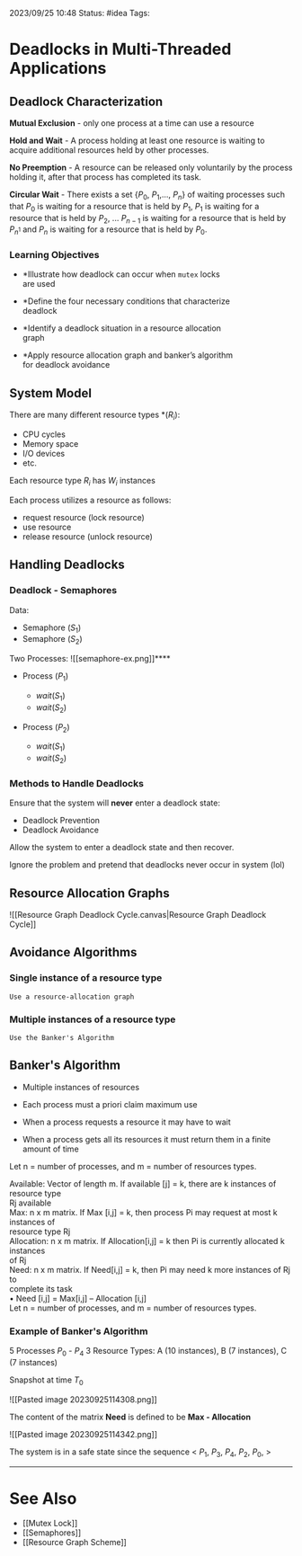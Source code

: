 2023/09/25 10:48
Status: #idea
Tags:

# Deadlocks in Multi-Threaded Applications

## Deadlock Characterization

__Mutual Exclusion__ - only one process at a time can use a resource

__Hold and Wait__ - A process holding at least one resource is waiting to acquire additional resources held by other processes.

__No Preemption__ - A resource can be released only voluntarily by the process holding it, after that process has completed its task.

__Circular Wait__ - There exists a set {$P_0$, $P_1$,..., $P_n$} of waiting processes such that $P_0$ is waiting for a resource that is held by $P_1$, $P_1$ is waiting for a resource that is held by $P_2$, ... $P_{n-1}$ is waiting for a resource that is held by $P_{n^1}$ and $P_n$ is waiting for a resource that is held by $P_0$.

### Learning Objectives

- *Illustrate how deadlock can occur when `mutex` locks  
are used 

- *Define the four necessary conditions that characterize  
deadlock  

- *Identify a deadlock situation in a resource allocation  
graph  

- *Apply resource allocation graph and banker’s algorithm  
for deadlock avoidance

## System Model

There are many different resource types *($R_i$):
 - CPU cycles
 - Memory space
 - I/O devices
 - etc.

Each resource type $R_i$ has $W_i$ instances

Each process utilizes a resource as follows:
- request resource (lock resource)
- use resource 
- release resource (unlock resource)

## Handling Deadlocks

### Deadlock - Semaphores

Data:
 - Semaphore ($S_1$)
 - Semaphore ($S_2$)

Two Processes:
			![[semaphore-ex.png]]****
 - Process ($P_1$)
	 - $wait(S_1)$
	 - $wait(S_2)$

 - Process ($P_2$)
	 - $wait(S_1)$
	 - $wait(S_2)$

### Methods to Handle Deadlocks

Ensure that the system will __never__ enter a deadlock state:
 - Deadlock Prevention
 - Deadlock Avoidance

Allow the system to enter a deadlock state and then recover.

Ignore the problem and pretend that deadlocks never occur in system (lol)

## Resource Allocation Graphs

![[Resource Graph Deadlock Cycle.canvas|Resource Graph Deadlock Cycle]]

## Avoidance Algorithms

### Single instance of a resource type

	Use a resource-allocation graph

### Multiple instances of a resource type

	Use the Banker's Algorithm


## Banker's Algorithm

- Multiple instances of resources 

- Each process must a priori claim maximum use  

- When a process requests a resource it may have to wait  

- When a process gets all its resources it must return them in a finite  amount of time

Let n = number of processes, and m = number of resources types.

Available: Vector of length m. If available [j] = k, there are k instances of resource type  
Rj available  
Max: n x m matrix. If Max [i,j] = k, then process Pi may request at most k instances of  
resource type Rj  
Allocation: n x m matrix. If Allocation[i,j] = k then Pi is currently allocated k instances  
of Rj  
Need: n x m matrix. If Need[i,j] = k, then Pi may need k more instances of Rj to  
complete its task  
• Need [i,j] = Max[i,j] – Allocation [i,j]  
Let n = number of processes, and m = number of resources types.

### Example of Banker's Algorithm

5 Processes $P_0$ - $P_4$
	3 Resource Types:
		A (10 instances), B (7 instances), C (7 instances)

Snapshot at time $T_0$

![[Pasted image 20230925114308.png]]

The content of the matrix __Need__ is defined to be __Max - Allocation__

![[Pasted image 20230925114342.png]]

The system is in a safe state since the sequence 
< $P_1$, $P_3$, $P_4$, $P_2$, $P_0$, >

---
# See Also

- [[Mutex Lock]]
- [[Semaphores]]
- [[Resource Graph Scheme]]

